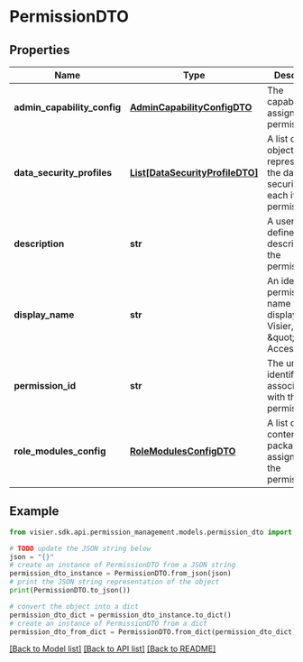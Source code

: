 # PermissionDTO


## Properties

Name | Type | Description | Notes
------------ | ------------- | ------------- | -------------
**admin_capability_config** | [**AdminCapabilityConfigDTO**](AdminCapabilityConfigDTO.md) | The capabilities assigned in the permission. | [optional] 
**data_security_profiles** | [**List[DataSecurityProfileDTO]**](DataSecurityProfileDTO.md) | A list of objects representing the data security for each item in a permission. | [optional] 
**description** | **str** | A user-defined description of the permission. | [optional] 
**display_name** | **str** | An identifiable permission name to display in Visier, such as \&quot;Diversity Access\&quot;. | [optional] 
**permission_id** | **str** | The unique identifier associated with the permission. | [optional] 
**role_modules_config** | [**RoleModulesConfigDTO**](RoleModulesConfigDTO.md) | A list of content packages assigned to the permission. | [optional] 

## Example

```python
from visier.sdk.api.permission_management.models.permission_dto import PermissionDTO

# TODO update the JSON string below
json = "{}"
# create an instance of PermissionDTO from a JSON string
permission_dto_instance = PermissionDTO.from_json(json)
# print the JSON string representation of the object
print(PermissionDTO.to_json())

# convert the object into a dict
permission_dto_dict = permission_dto_instance.to_dict()
# create an instance of PermissionDTO from a dict
permission_dto_from_dict = PermissionDTO.from_dict(permission_dto_dict)
```
[[Back to Model list]](../README.md#documentation-for-models) [[Back to API list]](../README.md#documentation-for-api-endpoints) [[Back to README]](../README.md)


